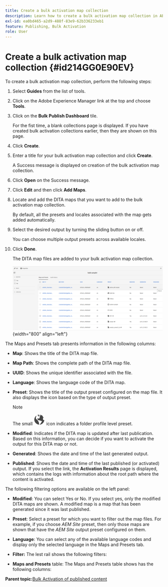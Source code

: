 ```yaml
---
title: Create a bulk activation map collection
description: Learn how to create a bulk activation map collection in AEM guides.
exl-id: ea0bd465-a2d9-488f-83e9-62b336233eb1
feature: Publishing, Bulk Activation
role: User
---
```

# Create a bulk activation map collection {#id214GG0E90EV}

To create a bulk activation map collection, perform the following steps:

1.  Select **Guides** from the list of tools.

1.  Click on the Adobe Experience Manager link at the top and choose **Tools**.

1.  Click on the **Bulk Publish Dashboard** tile.

    For the fist time, a blank collections page is displayed. If you have created bulk activation collections earlier, then they are shown on this page.

1.  Click **Create**.

1.  Enter a title for your bulk activation map collection and click **Create**.

    A Success message is displayed on creation of the bulk activation map collection.

1.  Click **Open** on the Success message.

1.  Click **Edit** and then click **Add Maps**.

1.  Locate and add the DITA maps that you want to add to the bulk activation map collection.

    By default, all the presets and locales associated with the map gets added automatically.

1.  Select the desired output by turning the sliding button on or off.

     You can choose multiple output presets across available locales.

1. Click **Done**.

    The DITA map files are added to your bulk activation map collection.

    ![](images/bulk-activation-collection-created.png){width="800" align="left"}


The Maps and Presets tab presents information in the following columns:

-   **Map**: Shows the title of the DITA map file.
-   **Map Path**: Shows the complete path of the DITA map file.

-   **UUID**: Shows the unique identifier associated with the file.

-   **Language**: Shows the language code of the DITA map.
-   **Preset**: Shows the title of the output preset configured on the map file. It also displays the icon based on the type of output preset. 

    >[!NOTE]
    >
    > The small ![](images/global-preset-icon.svg) icon indicates a folder profile level preset.
-   **Modified**: Indicates if the DITA map is updated after last publication. Based on this information, you can decide if you want to activate the output for this DITA map or not.
-   **Generated**: Shows the date and time of the last generated output.
-   **Published**: Shows the date and time of the last published (or activated) output. If you select the link, the **Activation Results** page is displayed, which contains the logs with information about the root path where the content is activated.


The following filtering options are available on the left panel:

-   **Modified**: You can select Yes or No. If you select yes, only the modified DITA maps are shown. A modified map is a map that has been generated since it was last published.
-   **Preset**: Select a preset for which you want to filter out the map files. For example, if you choose *AEM Site* preset, then only those maps are shown that have the *AEM Site* output preset configured on them.
-   **Language**: You can select any of the available language codes and display only the selected language in the Maps and Presets tab.

-   **Filter:** The lest rail shows the following filters:
-   **Maps and Presets** table: The Maps and Presets table shows has the following columns:

**Parent topic:**[Bulk Activation of published content](conf-bulk-activation.md)
